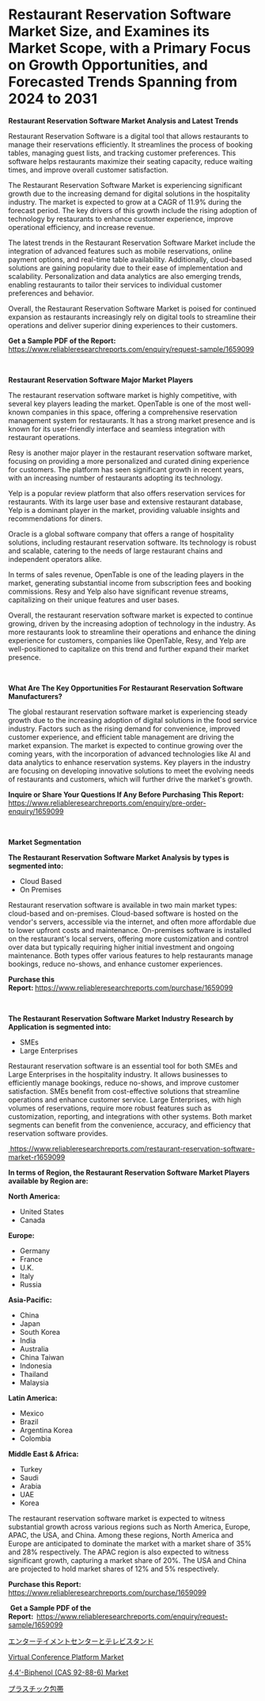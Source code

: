 <p><h1>Restaurant Reservation Software Market Size, and Examines its Market Scope, with a Primary Focus on Growth Opportunities, and Forecasted Trends Spanning from 2024 to 2031</h1></p><p><strong>Restaurant Reservation Software Market Analysis and Latest Trends</strong></p>
<p><p>Restaurant Reservation Software is a digital tool that allows restaurants to manage their reservations efficiently. It streamlines the process of booking tables, managing guest lists, and tracking customer preferences. This software helps restaurants maximize their seating capacity, reduce waiting times, and improve overall customer satisfaction.</p><p>The Restaurant Reservation Software Market is experiencing significant growth due to the increasing demand for digital solutions in the hospitality industry. The market is expected to grow at a CAGR of 11.9% during the forecast period. The key drivers of this growth include the rising adoption of technology by restaurants to enhance customer experience, improve operational efficiency, and increase revenue.</p><p>The latest trends in the Restaurant Reservation Software Market include the integration of advanced features such as mobile reservations, online payment options, and real-time table availability. Additionally, cloud-based solutions are gaining popularity due to their ease of implementation and scalability. Personalization and data analytics are also emerging trends, enabling restaurants to tailor their services to individual customer preferences and behavior.</p><p>Overall, the Restaurant Reservation Software Market is poised for continued expansion as restaurants increasingly rely on digital tools to streamline their operations and deliver superior dining experiences to their customers.</p></p>
<p><strong>Get a Sample PDF of the Report:&nbsp;</strong> <a href="https://www.reliableresearchreports.com/enquiry/request-sample/1659099">https://www.reliableresearchreports.com/enquiry/request-sample/1659099</a></p>
<p>&nbsp;</p>
<p><strong>Restaurant Reservation Software Major Market Players</strong></p>
<p><p>The restaurant reservation software market is highly competitive, with several key players leading the market. OpenTable is one of the most well-known companies in this space, offering a comprehensive reservation management system for restaurants. It has a strong market presence and is known for its user-friendly interface and seamless integration with restaurant operations.</p><p>Resy is another major player in the restaurant reservation software market, focusing on providing a more personalized and curated dining experience for customers. The platform has seen significant growth in recent years, with an increasing number of restaurants adopting its technology.</p><p>Yelp is a popular review platform that also offers reservation services for restaurants. With its large user base and extensive restaurant database, Yelp is a dominant player in the market, providing valuable insights and recommendations for diners.</p><p>Oracle is a global software company that offers a range of hospitality solutions, including restaurant reservation software. Its technology is robust and scalable, catering to the needs of large restaurant chains and independent operators alike.</p><p>In terms of sales revenue, OpenTable is one of the leading players in the market, generating substantial income from subscription fees and booking commissions. Resy and Yelp also have significant revenue streams, capitalizing on their unique features and user bases.</p><p>Overall, the restaurant reservation software market is expected to continue growing, driven by the increasing adoption of technology in the industry. As more restaurants look to streamline their operations and enhance the dining experience for customers, companies like OpenTable, Resy, and Yelp are well-positioned to capitalize on this trend and further expand their market presence.</p></p>
<p>&nbsp;</p>
<p><strong>What Are The Key Opportunities For Restaurant Reservation Software Manufacturers?</strong></p>
<p><p>The global restaurant reservation software market is experiencing steady growth due to the increasing adoption of digital solutions in the food service industry. Factors such as the rising demand for convenience, improved customer experience, and efficient table management are driving the market expansion. The market is expected to continue growing over the coming years, with the incorporation of advanced technologies like AI and data analytics to enhance reservation systems. Key players in the industry are focusing on developing innovative solutions to meet the evolving needs of restaurants and customers, which will further drive the market's growth.</p></p>
<p><strong>Inquire or Share Your Questions If Any Before Purchasing This Report:</strong> <a href="https://www.reliableresearchreports.com/enquiry/pre-order-enquiry/1659099">https://www.reliableresearchreports.com/enquiry/pre-order-enquiry/1659099</a></p>
<p>&nbsp;</p>
<p><strong>Market Segmentation</strong></p>
<p><strong>The Restaurant Reservation Software Market Analysis by types is segmented into:</strong></p>
<p><ul><li>Cloud Based</li><li>On Premises</li></ul></p>
<p><p>Restaurant reservation software is available in two main market types: cloud-based and on-premises. Cloud-based software is hosted on the vendor's servers, accessible via the internet, and often more affordable due to lower upfront costs and maintenance. On-premises software is installed on the restaurant's local servers, offering more customization and control over data but typically requiring higher initial investment and ongoing maintenance. Both types offer various features to help restaurants manage bookings, reduce no-shows, and enhance customer experiences.</p></p>
<p><strong>Purchase this Report:&nbsp;</strong><a href="https://www.reliableresearchreports.com/purchase/1659099">https://www.reliableresearchreports.com/purchase/1659099</a></p>
<p>&nbsp;</p>
<p><strong>The Restaurant Reservation Software Market Industry Research by Application is segmented into:</strong></p>
<p><ul><li>SMEs</li><li>Large Enterprises</li></ul></p>
<p><p>Restaurant reservation software is an essential tool for both SMEs and Large Enterprises in the hospitality industry. It allows businesses to efficiently manage bookings, reduce no-shows, and improve customer satisfaction. SMEs benefit from cost-effective solutions that streamline operations and enhance customer service. Large Enterprises, with high volumes of reservations, require more robust features such as customization, reporting, and integrations with other systems. Both market segments can benefit from the convenience, accuracy, and efficiency that reservation software provides.</p></p>
<p><a href="https://www.reliableresearchreports.com/restaurant-reservation-software-market-r1659099">&nbsp;https://www.reliableresearchreports.com/restaurant-reservation-software-market-r1659099</a></p>
<p><strong>In terms of Region, the Restaurant Reservation Software Market Players available by Region are:</strong></p>
<p>
    <p> <strong> North America: </strong>
        <ul>
            <li>United States</li>
            <li>Canada</li>
        </ul>
        </p> 
    <p> <strong> Europe: </strong>
        <ul>
            <li>Germany</li>
            <li>France</li>
            <li>U.K.</li>
            <li>Italy</li>
            <li>Russia</li>
        </ul>
        </p> 
    <p> <strong> Asia-Pacific: </strong>
        <ul>
            <li>China</li>
            <li>Japan</li>
            <li>South Korea</li>
            <li>India</li>
            <li>Australia</li>
            <li>China Taiwan</li>
            <li>Indonesia</li>
            <li>Thailand</li>
            <li>Malaysia</li>
        </ul>
        </p> 
    <p> <strong> Latin America: </strong>
        <ul>
            <li>Mexico</li>
            <li>Brazil</li>
            <li>Argentina Korea</li>
            <li>Colombia</li>
        </ul>
        </p> 
    <p> <strong> Middle East & Africa: </strong>
        <ul>
            <li>Turkey</li>
            <li>Saudi</li>
            <li>Arabia</li>
            <li>UAE</li>
            <li>Korea</li>
        </ul>
    </p>
    </p>
<p><p>The restaurant reservation software market is expected to witness substantial growth across various regions such as North America, Europe, APAC, the USA, and China. Among these regions, North America and Europe are anticipated to dominate the market with a market share of 35% and 28% respectively. The APAC region is also expected to witness significant growth, capturing a market share of 20%. The USA and China are projected to hold market shares of 12% and 5% respectively.</p></p>
<p><strong>Purchase this Report: </strong><a href="https://www.reliableresearchreports.com/purchase/1659099">https://www.reliableresearchreports.com/purchase/1659099</a></p>
<p>&nbsp;<strong>Get a Sample PDF of the Report:&nbsp;&nbsp;</strong><a href="https://www.reliableresearchreports.com/enquiry/request-sample/1659099">https://www.reliableresearchreports.com/enquiry/request-sample/1659099</a></p>
<p><strong></strong></p>
<p><p><a href="https://github.com/Sophiaard2003/Market-Research-Report-List-1/blob/main/277134159808.md">エンターテイメントセンターとテレビスタンド</a></p><p><a href="https://github.com/LaceyZemlak1/Market-Research-Report-List-1/blob/main/virtual-conference-platform-market.md">Virtual Conference Platform Market</a></p><p><a href="https://issuu.com/reportprime-2/docs/44-biphenol-cas-92-88-6-market-size-2030.pptx">4,4'-Biphenol (CAS 92-88-6) Market</a></p><p><a href="https://github.com/deonnorth8/Market-Research-Report-List-1/blob/main/508161459809.md">プラスチック包帯</a></p></p>